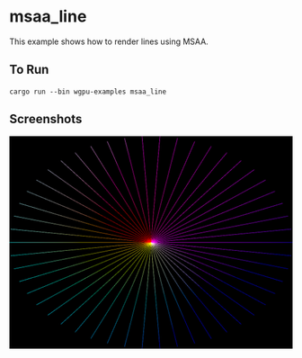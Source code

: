 # msaa_line

This example shows how to render lines using MSAA.

## To Run

```
cargo run --bin wgpu-examples msaa_line
```

## Screenshots

![MSAA line](./screenshot.png)
